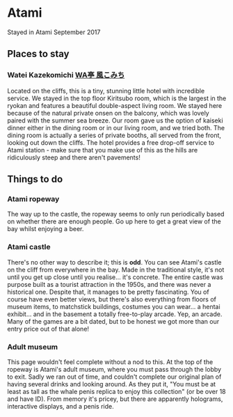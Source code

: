 # Atami
Stayed in Atami September 2017

## Places to stay

### Watei Kazekomichi [WA亭 風こみち](http://www.kazekomichi.jp/en/)
Located on the cliffs, this is a tiny, stunning little hotel with incredible service. We stayed in the top floor Kiritsubo room, which is the largest in the ryokan and features a beautiful double-aspect living room. We stayed here because of the natural private onsen on the balcony, which was lovely paired with the summer sea breeze. Our room gave us the option of kaiseki dinner either in the dining room or in our living room, and we tried both. The dining room is actually a series of private booths, all served from the front, looking out down the cliffs. The hotel provides a free drop-off service to Atami station - make sure that you make use of this as the hills are ridiculously steep and there aren't pavements!

## Things to do

### Atami ropeway
The way up to the castle, the ropeway seems to only run periodically based on whether there are enough people. Go up here to get a great view of the bay whilst enjoying a beer.

### Atami castle
There's no other way to describe it; this is **odd**. You can see Atami's castle on the cliff from everywhere in the bay. Made in the traditional style, it's not until you get up close until you realise... it's concrete. The entire castle was purpose built as a tourist attraction in the 1950s, and there was never a historical one. Despite that, it manages to be pretty fascinating. You of course have even better views, but there's also everything from floors of museum items, to matchstick buildings, costumes you can wear... a hentai exhibit... and in the basement a totally free-to-play arcade. Yep, an arcade. Many of the games are a bit dated, but to be honest we got more than our entry price out of that alone!

### Adult museum
This page wouldn't feel complete without a nod to this. At the top of the ropeway is Atami's adult museum, where you must pass through the lobby to exit. Sadly we ran out of time, and couldn't complete our original plan of having several drinks and looking around. As they put it, "You must be at least as tall as the whale penis replica to enjoy this collection" (or be over 18 and have ID). From memory it's pricey, but there are apparently holograms, interactive displays, and a penis ride.
